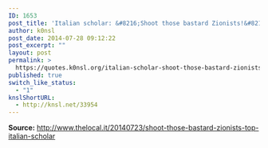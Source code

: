 ```yaml
---
ID: 1653
post_title: 'Italian scholar: &#8216;Shoot those bastard Zionists!&#8217;'
author: k0nsl
post_date: 2014-07-28 09:12:22
post_excerpt: ""
layout: post
permalink: >
  https://quotes.k0nsl.org/italian-scholar-shoot-those-bastard-zionists.html
published: true
switch_like_status:
  - "1"
knslShortURL:
  - http://knsl.net/33954
---
```

<strong>Source:</strong> http://www.thelocal.it/20140723/shoot-those-bastard-zionists-top-italian-scholar